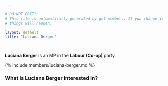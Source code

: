 ```yaml
---

# DO NOT EDIT!
# This file is automatically generated by get-members. If you change it, bad
# things will happen.

layout: default
title: "Luciana Berger"

---
```


**Luciana Berger** is an MP in the **Labour (Co-op)** party.

{% include members/luciana-berger.md %}

### What is Luciana Berger interested in?


